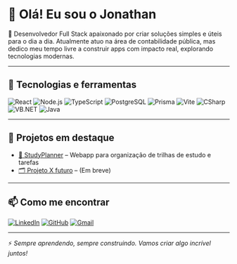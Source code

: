# 👋 Olá! Eu sou o Jonathan

🎯 Desenvolvedor Full Stack apaixonado por criar soluções simples e úteis para o dia a dia. Atualmente atuo na área de contabilidade pública, mas dedico meu tempo livre a construir apps com impacto real, explorando tecnologias modernas.

---

## 🚀 Tecnologias e ferramentas

![React](https://img.shields.io/badge/-React-61DAFB?logo=react&logoColor=white&style=flat)
![Node.js](https://img.shields.io/badge/-Node.js-339933?logo=node.js&logoColor=white&style=flat)
![TypeScript](https://img.shields.io/badge/-TypeScript-3178C6?logo=typescript&logoColor=white&style=flat)
![PostgreSQL](https://img.shields.io/badge/-PostgreSQL-336791?logo=postgresql&logoColor=white&style=flat)
![Prisma](https://img.shields.io/badge/-Prisma-2D3748?logo=prisma&logoColor=white&style=flat)
![Vite](https://img.shields.io/badge/-Vite-646CFF?logo=vite&logoColor=white&style=flat)
![CSharp](https://img.shields.io/badge/-C%23-239120?logo=c-sharp&logoColor=white&style=flat)
![VB.NET](https://img.shields.io/badge/-VB.NET-512BD4?logo=dotnet&logoColor=white&style=flat)
![Java](https://img.shields.io/badge/-Java-007396?logo=java&logoColor=white&style=flat)

---

## 📌 Projetos em destaque

- [📘 StudyPlanner](https://github.com/JonathansmDev/studyplanner) – Webapp para organização de trilhas de estudo e tarefas
- [🗂️ Projeto X futuro](#) – (Em breve)

---

## 📫 Como me encontrar

[![LinkedIn](https://img.shields.io/badge/-Jonathan%20Seefeldt%20Menezes-0A66C2?style=flat&logo=linkedin&logoColor=white)](https://www.linkedin.com/in/jonathan-seefeldt-menezes-645070130/)
[![GitHub](https://img.shields.io/badge/-JonathansmDev-181717?style=flat&logo=github&logoColor=white)](https://github.com/JonathansmDev)
[![Gmail](https://img.shields.io/badge/-jonathansm.dev@gmail.com-D14836?style=flat&logo=gmail&logoColor=white)](mailto:jonathansm.dev@gmail.com)

---

⚡ *Sempre aprendendo, sempre construindo. Vamos criar algo incrível juntos!*
